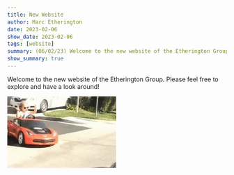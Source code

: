 ```yaml
---
title: New Website
author: Marc Etherington
date: 2023-02-06
show_date: 2023-02-06
tags: [website]
summary: (06/02/23) Welcome to the new website of the Etherington Group.
show_summary: true
---
```


Welcome to the new website of the Etherington Group. Please feel free to explore and have a look around!
<br>

<img src="https://github.com/marc-k-etherington/marc-k-etherington.github.io/blob/main/content/post/girl-car.gif?raw=true" width="250" height="auto">
